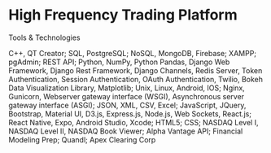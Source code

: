 # High Frequency Trading Platform
 
Tools & Technologies 

C++, QT Creator; SQL, PostgreSQL; NoSQL, MongoDB, Firebase; XAMPP; pgAdmin;
REST API; Python, NumPy, Python Pandas, Django Web Framework, Django Rest Framework, Django Channels, Redis Server, Token Authentication, Session Authentication, OAuth
Authentication, Twilio, Bokeh Data Visualization Library, Matplotlib; Unix, Linux, Android,
IOS; Nginx, Gunicorn, Webserver gateway interface (WSGI), Asynchronous server gateway
interface (ASGI); JSON, XML, CSV, Excel; JavaScript, JQuery, Bootstrap, Material UI,
D3.js, Express.js, Node.js, Web Sockets, React.js; React Native, Expo, Android Studio, Xcode;
HTML5; CSS; NASDAQ Level I, NASDAQ Level II, NASDAQ Book Viewer; Alpha Vantage
API; Financial Modeling Prep; Quandl; Apex Clearing Corp
